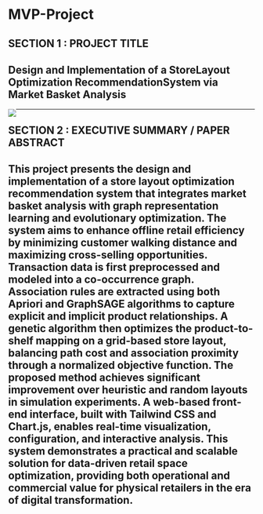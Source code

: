 # MVP-Project
## SECTION 1 : PROJECT TITLE
## Design and Implementation of a StoreLayout Optimization RecommendationSystem via Market Basket Analysis

<img src="SystemCode/clips/static/hdb-bto.png"
     style="float: left; margin-right: 0px;" />

---

## SECTION 2 : EXECUTIVE SUMMARY / PAPER ABSTRACT

 This project presents the design and 
implementation of a store layout optimization recommendation 
system that integrates market basket analysis with graph representation learning and evolutionary optimization. The system aims to enhance offline retail efficiency by minimizing customer walking distance and maximizing cross-selling opportunities. Transaction data is first preprocessed and modeled into a co-occurrence graph. Association rules are extracted using both Apriori and GraphSAGE algorithms to capture explicit and implicit product relationships. A genetic algorithm then optimizes the product-to-shelf mapping on a grid-based store layout, balancing path cost and association proximity through a normalized objective function. The proposed method achieves significant improvement over heuristic and random layouts in simulation experiments. A web-based front-end interface, built with Tailwind CSS and Chart.js, enables real-time visualization, configuration, and interactive analysis. This system demonstrates a practical and scalable solution for data-driven retail space optimization, providing both operational and commercial value for physical retailers in the era of digital transformation.
---
